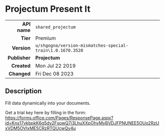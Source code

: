 # Projectum Present It
| | |
|-:|-|
|**API name**|`shared_projectum`|
|**Tier**|Premium|
|**Version**|`u/shgogna/version-mismatches-special-train\1.0.1670.3520`|
|**Publisher**|**Projectum**|
|**Created**|Mon Jul 22 2019|
|**Changed**|Fri Dec 08 2023|

## Description
Fill data dynamically into your documents.

Get a trial key here by filling in the form:
https://forms.office.com/Pages/ResponsePage.aspx?id=Kns17vkbpkK6q5dy2FsowQ7i3LhuXXpOhvMyBVDJFPNUNEE5OUo2RzUxVDM5OVIxME5CRzRTQUcwQy4u
